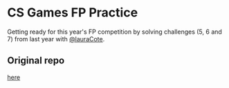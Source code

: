 # CS Games FP Practice

Getting ready for this year's FP competition by solving challenges (5, 6 and 7) from last year with [@lauraCote](https://github.com/lauraCote).

## Original repo

[here](https://github.com/CSGames-Archive/Functional-2018)
